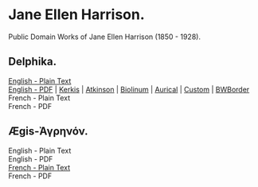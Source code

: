 # Jane Ellen Harrison.

Public Domain Works of Jane Ellen Harrison (1850 - 1928).

## Delphika.

[English - Plain Text](delphika/full-text-english.md)  
[English - PDF](https://cdn.solaranamnesis.com/JEHarrison/harrison_delphika_1899_english.pdf) | [Kerkis](https://cdn.solaranamnesis.com/JEHarrison/harrison_delphika_1899_english_kerkis.pdf) | [Atkinson](https://cdn.solaranamnesis.com/JEHarrison/harrison_delphika_1899_english_atkinson.pdf) | [Biolinum](https://cdn.solaranamnesis.com/JEHarrison/harrison_delphika_1899_english_biolinum.pdf) | [Aurical](https://cdn.solaranamnesis.com/JEHarrison/harrison_delphika_1899_english_aurical.pdf) | [Custom](https://cdn.solaranamnesis.com/JEHarrison/harrison_delphika_1899_english_custom.pdf) | [BWBorder](https://cdn.solaranamnesis.com/JEHarrison/harrison_delphika_1899_english_bw.pdf)  
French - Plain Text  
French - PDF  

## Ægis-Ἀγρηνόν.

English - Plain Text  
English - PDF  
[French - Plain Text](aegis-agrenon/full-text-french.md)  
French - PDF  
